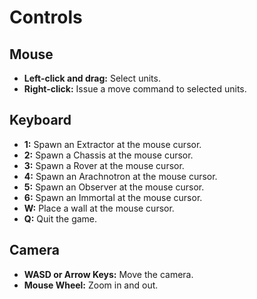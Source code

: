 # Controls

## Mouse

*   **Left-click and drag:** Select units.
*   **Right-click:** Issue a move command to selected units.

## Keyboard

*   **1:** Spawn an Extractor at the mouse cursor.
*   **2:** Spawn a Chassis at the mouse cursor.
*   **3:** Spawn a Rover at the mouse cursor.
*   **4:** Spawn an Arachnotron at the mouse cursor.
*   **5:** Spawn an Observer at the mouse cursor.
*   **6:** Spawn an Immortal at the mouse cursor.
*   **W:** Place a wall at the mouse cursor.
*   **Q:** Quit the game.

## Camera

*   **WASD or Arrow Keys:** Move the camera.
*   **Mouse Wheel:** Zoom in and out.
